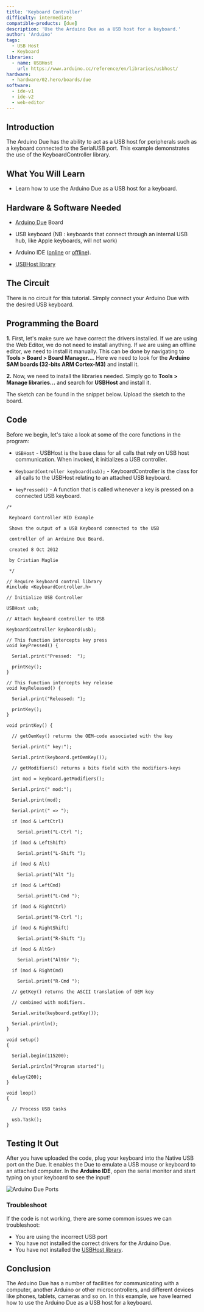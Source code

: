 ```yaml
---
title: 'Keyboard Controller'
difficulty: intermediate
compatible-products: [due]
description: 'Use the Arduino Due as a USB host for a keyboard.'
author: 'Arduino'
tags:
  - USB Host
  - Keyboard
libraries:
  - name: USBHost
    url: https://www.arduino.cc/reference/en/libraries/usbhost/
hardware:
  - hardware/02.hero/boards/due
software:
  - ide-v1
  - ide-v2
  - web-editor
---
```


## Introduction

The Arduino Due has the ability to act as a USB host for peripherals such as a keyboard connected to the SerialUSB port. This example demonstrates the use of the KeyboardController library.

## What You Will Learn


- Learn how to use the Arduino Due as a USB host for a keyboard.

## Hardware & Software Needed

- [Arduino Due](https://store.arduino.cc/arduino-due) Board

- USB keyboard (NB : keyboards that connect through an internal USB hub, like Apple keyboards, will not work)
- Arduino IDE ([online](https://create.arduino.cc/) or [offline](https://www.arduino.cc/en/main/software)).
- [USBHost library](https://www.arduino.cc/reference/en/libraries/usbhost/)

## The Circuit

There is no circuit for this tutorial. Simply connect your Arduino Due with the desired USB keyboard.

## Programming the Board

**1.** First, let's make sure we have correct the drivers installed. If we are using the Web Editor, we do not need to install anything. If we are using an offline editor, we need to install it manually. This can be done by navigating to **Tools > Board > Board Manager...**. Here we need to look for the **Arduino SAM boards (32-bits ARM Cortex-M3)** and install it.

**2.** Now, we need to install the libraries needed. Simply go to **Tools > Manage libraries...** and search for **USBHost** and install it.


The sketch can be found in the snippet below. Upload the sketch to the board.

## Code
Before we begin, let's take a look at some of the core functions in the program:

- `USBHost` - USBHost is the base class for all calls that rely on USB host communication. When invoked, it initializes a USB controller.

- `KeyboardController keyboard(usb);` - KeyboardController is the class for all calls to the USBHost relating to an attached USB keyboard.

- `keyPressed()` - A function that is called whenever a key is pressed on a connected USB keyboard.

```arduino
/*

 Keyboard Controller HID Example

 Shows the output of a USB Keyboard connected to the USB

 controller of an Arduino Due Board.

 created 8 Oct 2012

 by Cristian Maglie

 */

// Require keyboard control library
#include <KeyboardController.h>

// Initialize USB Controller

USBHost usb;

// Attach keyboard controller to USB

KeyboardController keyboard(usb);

// This function intercepts key press
void keyPressed() {

  Serial.print("Pressed:  ");

  printKey();
}

// This function intercepts key release
void keyReleased() {

  Serial.print("Released: ");

  printKey();
}

void printKey() {

  // getOemKey() returns the OEM-code associated with the key

  Serial.print(" key:");

  Serial.print(keyboard.getOemKey());

  // getModifiers() returns a bits field with the modifiers-keys

  int mod = keyboard.getModifiers();

  Serial.print(" mod:");

  Serial.print(mod);

  Serial.print(" => ");

  if (mod & LeftCtrl)

    Serial.print("L-Ctrl ");

  if (mod & LeftShift)

    Serial.print("L-Shift ");

  if (mod & Alt)

    Serial.print("Alt ");

  if (mod & LeftCmd)

    Serial.print("L-Cmd ");

  if (mod & RightCtrl)

    Serial.print("R-Ctrl ");

  if (mod & RightShift)

    Serial.print("R-Shift ");

  if (mod & AltGr)

    Serial.print("AltGr ");

  if (mod & RightCmd)

    Serial.print("R-Cmd ");

  // getKey() returns the ASCII translation of OEM key

  // combined with modifiers.

  Serial.write(keyboard.getKey());

  Serial.println();
}

void setup()
{

  Serial.begin(115200);

  Serial.println("Program started");

  delay(200);
}

void loop()
{

  // Process USB tasks

  usb.Task();
}
```

## Testing It Out

After you have uploaded the code, plug your keyboard into the Native USB port on the Due. It enables the Due to emulate a USB mouse or keyboard to an attached computer. In the **Arduino IDE**, open the serial monitor and start typing on your keyboard to see the input!

![Arduino Due Ports](assets/DueUSBPorts.png)



### Troubleshoot

If the code is not working, there are some common issues we can troubleshoot:

- You are using the incorrect USB port
- You have not installed the correct drivers for the Arduino Due.
- You have not installed the [USBHost library](https://www.arduino.cc/reference/en/libraries/usbhost/).

## Conclusion

The Arduino Due has a number of facilities for communicating with a computer, another Arduino or other microcontrollers, and different devices like phones, tablets, cameras and so on. In this example, we have learned how to use the Arduino Due as a USB host for a keyboard. 